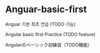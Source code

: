 # Anguar-basic-first
Anguar 기본 최초 연습 (TODO 기능)

Angular basic first Practice (TODO feature)

Angularのベーシック初練習（TODO機能）



